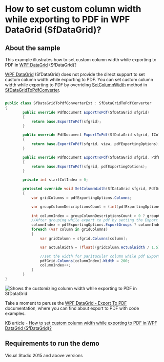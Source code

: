 # How to set custom column width while exporting to PDF in WPF DataGrid (SfDataGrid)?

## About the sample
This example illustrates how to set custom column width while exporting to PDF in [WPF DataGrid](https://www.syncfusion.com/wpf-controls/datagrid) (SfDataGrid)?

[WPF DataGrid](https://www.syncfusion.com/wpf-controls/datagrid) (SfDataGrid) does not provide the direct support to set custom column width while exporting to PDF. You can set custom column width while exporting to PDF by overriding [SetColumnWidth](https://help.syncfusion.com/cr/wpf/Syncfusion.UI.Xaml.Grid.Converter.SfDataGridToPdfConverter.html#Syncfusion_UI_Xaml_Grid_Converter_SfDataGridToPdfConverter_SetColumnWidth_Syncfusion_UI_Xaml_Grid_SfDataGrid_Syncfusion_Pdf_Grid_PdfGrid_Syncfusion_UI_Xaml_Grid_Converter_PdfExportingOptions_) method in [SfDataGridToPdfConverter](https://help.syncfusion.com/cr/wpf/Syncfusion.UI.Xaml.Grid.Converter.SfDataGridToPdfConverter.html).

```C#

public class SfDataGridToPdfConverterExt : SfDataGridToPdfConverter
{ 
        public override PdfDocument ExportToPdf(SfDataGrid sfgrid)
        {
            return base.ExportToPdf(sfgrid);
        }

        public override PdfDocument ExportToPdf(SfDataGrid sfgrid, ICollectionViewAdv view, PdfExportingOptions pdfExportingOptions)
        {
            return base.ExportToPdf(sfgrid, view, pdfExportingOptions);
        }

        public override PdfDocument ExportToPdf(SfDataGrid sfgrid, PdfExportingOptions pdfExportingOptions)
        {
            return base.ExportToPdf(sfgrid, pdfExportingOptions);
        }

        private int startColIndex = 0;

        protected override void SetColumnWidth(SfDataGrid sfgrid, PdfGrid pdfGrid, PdfExportingOptions pdfExportingOptions)
        {
            var gridColumns = pdfExportingOptions.Columns;

            var groupColumnDescriptionsCount = (int)pdfExportingOptions.GetType().GetProperty("GroupColumnDescriptionsCount", System.Reflection.BindingFlags.Instance | System.Reflection.BindingFlags.NonPublic).GetValue(pdfExportingOptions);
            
            int columnIndex = groupColumnDescriptionsCount > 0 ? groupColumnDescriptionsCount : startColIndex;
            //After grouping while export to pdf by setting the Export group option as false, need to skip indent column count for setting the columns actual width of PDf grid.
            columnIndex = pdfExportingOptions.ExportGroups ? columnIndex : 0;
            foreach (var column in gridColumns)
            {
                var gridColumn = sfgrid.Columns[column];

                var actualWidth = (float)(gridColumn.ActualWidth / 1.5);

                //set the width for paritucular column while pdf Exporting
                pdfGrid.Columns[columnIndex].Width = 200;
                columnIndex++;
            }
        }
}

```

![Shows the customizing column width while exporting to PDF in SfDataGrid](CustomColumnWidth.gif)

Take a moment to peruse the [WPF DataGrid - Export To PDF](https://help.syncfusion.com/wpf/datagrid/export-to-pdf) documentation, where you can find about export to PDF with code examples.

KB article - [How to set custom column width while exporting to PDF in WPF DataGrid (SfDataGrid)?](https://www.syncfusion.com/kb/12650/how-to-set-custom-column-width-while-exporting-to-pdf-in-wpf-datagrid-sfdatagrid)

## Requirements to run the demo
Visual Studio 2015 and above versions
